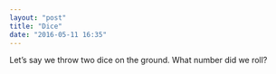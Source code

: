 ```yaml
---
layout: "post"
title: "Dice"
date: "2016-05-11 16:35"
---
```


Let’s say we throw two dice on the ground. What number did we roll?

<script type="text/p5" data-height="320" data-preview-width="470">
function setup() {
	createCanvas(windowWidth, windowHeight);
	background('#ED245E');
}

function draw() {
	strokeWeight(3);
	stroke(0);
	fill(255);
	rect(20, 20, 200, 200);
	fill('blue');
	ellipse(120, 120, 50, 50);
	fill(255);
	rect(250, 20, 200, 200);
	fill('blue');
	ellipse(300, 70, 50, 50);
	ellipse(350, 120, 50, 50);
	ellipse(400, 170, 50, 50);
}

Now it’s your turn. We need a 6 to win! Copy and modify the code to make these dice always roll a 6.
